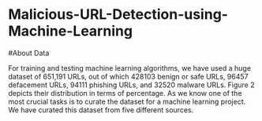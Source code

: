 # Malicious-URL-Detection-using-Machine-Learning


#About Data

For training and testing machine learning algorithms, we have used a huge dataset of 651,191 URLs, out of which 428103 benign or safe URLs, 96457 defacement URLs, 94111 phishing URLs, and 32520 malware URLs. Figure 2 depicts their distribution in terms of percentage. As we know one of the most crucial tasks is to curate the dataset for a machine learning project. We have curated this dataset from five different sources.

